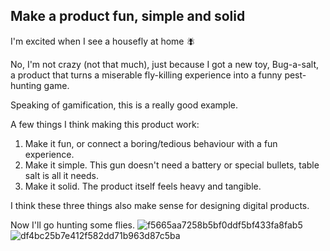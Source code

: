 ## Make a product fun, simple and solid

I'm excited when I see a housefly at home 🪰

No, I'm not crazy (not that much), just because I got a new toy, Bug-a-salt, a product that turns a miserable fly-killing experience into a funny pest-hunting game.

Speaking of gamification, this is a really good example.

A few things I think making this product work:

1. Make it fun, or connect a boring/tedious behaviour with a fun experience.
2. Make it simple. This gun doesn't need a battery or special bullets, table salt is all it needs.
3. Make it solid. The product itself feels heavy and tangible.

I think these three things also make sense for designing digital products.

Now I'll go hunting some flies.
![f5665aa7258b5bf0ddf5bf433fa8fab5](https://i.imgur.com/mWSjqwf.jpg)
![df4bc25b7e412f582dd71b963d87c5ba](https://i.imgur.com/M0uVYvP.jpg)

